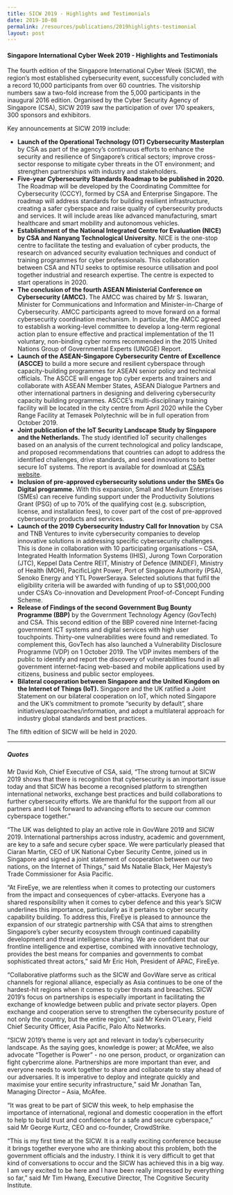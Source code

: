 ```yaml
---
title: SICW 2019 - Highlights and Testimonials
date: 2019-10-08
permalink: /resources/publications/2019highlights-testimonial
layout: post
---
```

#### **Singapore International Cyber Week 2019 - Highlights and Testimonials**

The fourth edition of the Singapore International Cyber Week (SICW), the region’s most established cybersecurity event, successfully concluded with a record 10,000 participants from over 60 countries. The visitorship numbers saw a two-fold increase from the 5,000 participants in the inaugural 2016 edition. Organised by the Cyber Security Agency of Singapore (CSA), SICW 2019 saw the participation of over 170 speakers, 300 sponsors and exhibitors.

Key announcements at SICW 2019 include:

* **Launch of the Operational Technology (OT) Cybersecurity Masterplan** by CSA as part of the agency’s continuous efforts to enhance the security and resilience of Singapore’s critical sectors; improve cross-sector response to mitigate cyber threats in the OT environment; and strengthen partnerships with industry and stakeholders.
* **Five-year Cybersecurity Standards Roadmap to be published in 2020.** The Roadmap will be developed by the Coordinating Committee for Cybersecurity (CCCY), formed by CSA and Enterprise Singapore. The roadmap will address standards for building resilient infrastructure, creating a safer cyberspace and raise quality of cybersecurity products and services. It will include areas like advanced manufacturing, smart healthcare and smart mobility and autonomous vehicles.
* **Establishment of the National Integrated Centre for Evaluation (NICE) by CSA and Nanyang Technological University.** NICE is the one-stop centre to facilitate the testing and evaluation of cyber products, the research on advanced security evaluation techniques and conduct of training programmes for cyber professionals. This collaboration between CSA and NTU seeks to optimise resource utilisation and pool together industrial and research expertise. The centre is expected to start operations in 2020.
* **The conclusion of the fourth ASEAN Ministerial Conference on Cybersecurity (AMCC).** The AMCC was chaired by Mr S. Iswaran, Minister for Communications and Information and Minister-in-Charge of Cybersecurity. AMCC participants agreed to move forward on a formal cybersecurity coordination mechanism. In particular, the AMCC agreed to establish a working-level committee to develop a long-term regional action plan to ensure effective and practical implementation of the 11 voluntary, non-binding cyber norms recommended in the 2015 United Nations Group of Governmental Experts (UNGGE) Report.
* **Launch of the ASEAN-Singapore Cybersecurity Centre of Excellence (ASCCE)** to build a more secure and resilient cyberspace through capacity-building programmes for ASEAN senior policy and technical officials. The ASCCE will engage top cyber experts and trainers and collaborate with ASEAN Member States, ASEAN Dialogue Partners and other international partners in designing and delivering cybersecurity capacity building programmes. ASCCE’s multi-disciplinary training facility will be located in the city centre from April 2020 while the Cyber Range Facility at Temasek Polytechnic will be in full operation from October 2019.
* **Joint publication of the IoT Security Landscape Study by Singapore and the Netherlands.** The study identified IoT security challenges based on an analysis of the current technological and policy landscape, and proposed recommendations that countries can adopt to address the identified challenges, drive standards, and seed innovations to better secure IoT systems. The report is available for download at <a href="https://www.csa.gov.sg/News/Publications/IoT-Security-Landscape" target="_blank">CSA’s website</a>. 
* **Inclusion of pre-approved cybersecurity solutions under the SMEs Go Digital programme.** With this expansion, Small and Medium Enterprises (SMEs) can receive funding support under the Productivity Solutions Grant (PSG) of up to 70% of the qualifying cost (e.g. subscription, license, and installation fees), to cover part of the cost of pre-approved cybersecurity products and services.
* **Launch of the 2019 Cybersecurity Industry Call for Innovation** by CSA and TNB Ventures to invite cybersecurity companies to develop innovative solutions in addressing specific cybersecurity challenges. This is done in collaboration with 10 participating organisations – CSA, Integrated Health Information Systems (IHIS), Jurong Town Corporation (JTC), Keppel Data Centre REIT, Ministry of Defence (MINDEF), Ministry of Health (MOH), PacificLight Power, Port of Singapore Authority (PSA), Senoko Energy and YTL PowerSeraya. Selected solutions that fulfil the eligibility criteria will be awarded with funding of up to S$1,000,000 under CSA’s Co-innovation and Development Proof-of-Concept Funding Scheme.
* **Release of Findings of the second Government Bug Bounty Programme (BBP)** by the Government Technology Agency (GovTech) and CSA. This second edition of the BBP covered nine Internet-facing government ICT systems and digital services with high user touchpoints. Thirty-one vulnerabilities were found and remediated. To complement this, GovTech has also launched a Vulnerability Disclosure Programme (VDP) on 1 October 2019. The VDP invites members of the public to identify and report the discovery of vulnerabilities found in all government internet-facing web-based and mobile applications used by citizens, business and public sector employees.
* **Bilateral cooperation between Singapore and the United Kingdom on the Internet of Things (IoT).** Singapore and the UK ratified a Joint Statement on our bilateral cooperation on IoT, which noted Singapore and the UK’s commitment to promote “security by default”, share initiatives/approaches/information, and adopt a multilateral approach for industry global standards and best practices. 

The fifth edition of SICW will be held in 2020.  

---

##### **Quotes**

Mr David Koh, Chief Executive of CSA, said, “The strong turnout at SICW 2019 shows that there is recognition that cybersecurity is an important issue today and that SICW has become a recognised platform to strengthen international networks, exchange best practices and build collaborations to further cybersecurity efforts. We are thankful for the support from all our partners and I look forward to advancing efforts to secure our common cyberspace together.”

“The UK was delighted to play an active role in GovWare 2019 and SICW 2019. International partnerships across industry, academic and government, are key to a safe and secure cyber space. We were particularly pleased that Ciaran Martin, CEO of UK National Cyber Security Centre, joined us in Singapore and signed a joint statement of cooperation between our two nations, on the Internet of Things,” said Ms Natalie Black, Her Majesty’s Trade Commissioner for Asia Pacific.

“At FireEye, we are relentless when it comes to protecting our customers from the impact and consequences of cyber-attacks. Everyone has a shared responsibility when it comes to cyber defence and this year’s SICW underlines this importance, particularly as it pertains to cyber security capability building. To address this, FireEye is pleased to announce the expansion of our strategic partnership with CSA that aims to strengthen Singapore’s cyber security ecosystem through continued capability development and threat intelligence sharing. We are confident that our frontline intelligence and expertise, combined with innovative technology, provides the best means for companies and governments to combat sophisticated threat actors,” said Mr Eric Hoh, President of APAC, FireEye.

“Collaborative platforms such as the SICW and GovWare serve as critical channels for regional alliance, especially as Asia continues to be one of the hardest-hit regions when it comes to cyber threats and breaches. SICW 2019’s focus on partnerships is especially important in facilitating the exchange of knowledge between public and private sector players. Open exchange and cooperation serve to strengthen the cybersecurity posture of not only the country, but the entire region,” said Mr Kevin O’Leary, Field Chief Security Officer, Asia Pacific, Palo Alto Networks.

“SICW 2019’s theme is very apt and relevant in today’s cybersecurity landscape. As the saying goes, knowledge is power; at McAfee, we also advocate “Together is Power” - no one person, product, or organization can fight cybercrime alone. Partnerships are more important than ever, and everyone needs to work together to share and collaborate to stay ahead of our adversaries. It is imperative to deploy and integrate quickly and maximise your entire security infrastructure,” said Mr Jonathan Tan, Managing Director – Asia, McAfee.

“It was great to be part of SICW this week, to help emphasise the importance of international, regional and domestic cooperation in the effort to help to build trust and confidence for a safe and secure cyberspace,” said Mr George Kurtz, CEO and co-founder, CrowdStrike.

“This is my first time at the SICW. It is a really exciting conference because it brings together everyone who are thinking about this problem, both the government officials and the industry. I think it is very difficult to get that kind of conversations to occur and the SICW has achieved this in a big way. I am very excited to be here and I have been really impressed by everything so far,” said Mr Tim Hwang, Executive Director, The Cognitive Security Institute.